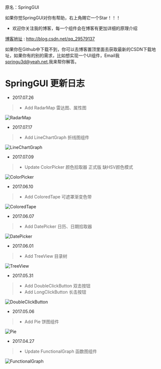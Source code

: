 原名：SpringGUI

如果你觉SpringGUI对你有帮助，右上角赐它一个Star！！！

- 欢迎你关注我的博客，每一个组件会在博客有更加详细的原理介绍

[博客地址](http://blog.csdn.net/qq_29579137) : http://blog.csdn.net/qq_29579137

如果你在Github中下载不到，你可以去博客置顶里面去获取最新的CSDN下载地址，如果你有的别的需求，比如想实现一个UI组件，Email我 springu3d@yeah.net,我来帮你解答。

# SpringGUI 更新日志

- 2017.07.26
> - Add RadarMap 雷达图、属性图

![RadarMap](https://github.com/ll4080333/UnityCodes/blob/master/EFFECTS/09_RadarMap/All.png)

- 2017.07.17
> - Add LineChartGraph 折线图组件

![LineChartGraph](https://github.com/ll4080333/UnityCodes/blob/master/EFFECTS/08_LineChartGraph/LineChart.gif)

- 2017.07.09
> - Update ColorPicker 颜色拾取器 正式版 缺HSV颜色模式

![ColorPicker](https://github.com/ll4080333/UnityCodes/blob/master/EFFECTS/07_ColorPicker/Colorpicker.gif)
 
- 2017.06.10
> - Add ColoredTape 可遮罩渐变色带

![ColoredTape](https://github.com/ll4080333/UnityCodes/blob/master/EFFECTS/06_ColoredTape/CT.png)

- 2017.06.07
> - Add DatePicker 日历、日期拾取器

![DatePicker](https://github.com/ll4080333/UnityCodes/blob/master/EFFECTS/05_DatePicker/Calendar.gif)

- 2017.06.01
> - Add TreeView 目录树

![TreeView](https://github.com/ll4080333/UnityCodes/blob/master/EFFECTS/04_TreeView/ViewTree.gif)

- 2017.05.31  
> - Add DoubleClickButton 双击按钮
> - Add LongClickButton 长击按钮 

![DoubleClickButton](https://github.com/ll4080333/UnityCodes/blob/master/EFFECTS/03_DoubleLongClickButton/DoubleLongClickButton.png)

- 2017.05.06 
> - Add Pie 饼图组件

![Pie](https://github.com/ll4080333/UnityCodes/blob/master/EFFECTS/02_PieGraph/Pie.gif)

- 2017.04.27 
> - Update FunctionalGraph 函数图组件

![FunctionalGraph](https://github.com/ll4080333/UnityCodes/blob/master/EFFECTS/01_FunctionalGraph/FunctionalGraph.png)

